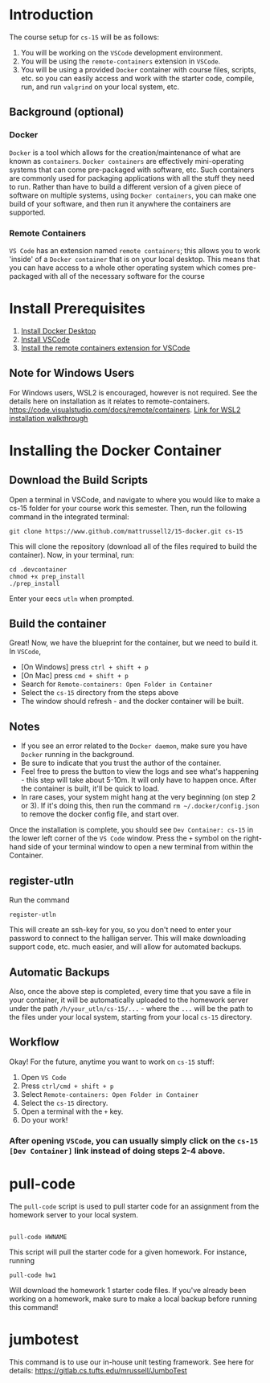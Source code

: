  
# Introduction
The course setup for `cs-15` will be as follows:
1. You will be working on the `VSCode` development environment.
2. You will be using the `remote-containers` extension in `VSCode`. 
3. You will be using a provided `Docker` container with course files, scripts, etc. so you can easily access and work with the starter code, compile, run, and run `valgrind` on your local system, etc. 
   
## Background (optional)
### Docker
`Docker` is a tool which allows for the creation/maintenance
of what are known as `containers`. `Docker containers` are effectively mini-operating systems that can come pre-packaged with software, etc. Such
containers are commonly used for packaging applications with all the stuff they need to run. Rather than have to build a different version of a given piece of software on multiple systems, using `Docker containers`, you can make one build of your software, and then run it anywhere the containers are supported.

### Remote Containers
`VS Code` has an extension named `remote containers`; this allows you to work 'inside' of a `Docker container` that is on your local desktop. This means that you can have access to a whole other operating system which comes pre-packaged with all of the necessary software for the course 


# Install Prerequisites
1. [Install Docker Desktop](https://www.docker.com/products/docker-desktop/)
3. [Install VSCode](https://code.visualstudio.com/)
4. [Install the remote containers extension for VSCode](https://marketplace.visualstudio.com/items?itemName=ms-vscode-remote.remote-containers)

## Note for Windows Users
For Windows users, WSL2 is encouraged, however is not required. See the details here on installation as it relates to remote-containers. https://code.visualstudio.com/docs/remote/containers. [Link for WSL2 installation walkthrough](https://docs.microsoft.com/en-us/windows/wsl/install)

# Installing the Docker Container
## Download the Build Scripts
Open a terminal in VSCode, and navigate to where you would like to make a cs-15 folder for your course work this semester. Then, run the following command in the integrated terminal:

```
git clone https://www.github.com/mattrussell2/15-docker.git cs-15
````

This will clone the repository (download all of the files required to build the container). Now, in your terminal, run:
```
cd .devcontainer
chmod +x prep_install
./prep_install
```
Enter your eecs `utln` when prompted. 

## Build the container
Great! Now, we have the blueprint for the container, but we need to build it. In `VSCode`, 

*  [On Windows] press `ctrl + shift + p` 
*  [On Mac]     press `cmd + shift + p`
*  Search for `Remote-containers: Open Folder in Container`
*  Select the `cs-15` directory from the steps above
*  The window should refresh - and the docker container will be built. 

## Notes
* If you see an error related to the `Docker daemon`, make sure you have `Docker` running in the background. 
* Be sure to indicate that you trust the author of the container. 
* Feel free to press the button to view the logs and see what's happening - this step will take about 5-10m. It will only have to happen once. After the container is built, it'll be quick to load.
* In rare cases, your system might hang at the very beginning (on step 2 or 3). If it's doing this, then run the command `rm ~/.docker/config.json` to remove the docker config file, and start over.      

Once the installation is complete, you should see `Dev Container: cs-15` in the lower left corner of the `VS Code` window. Press the `+` symbol on the right-hand side of your terminal window to open a new terminal from within the Container.

## register-utln
Run the command
```
register-utln
```
This will create an ssh-key for you, so you don't need to enter your password to connect to the halligan server. This will make downloading support code, etc. much easier, and will allow for automated backups.

## Automatic Backups
Also, once the above step is completed, every time that you save a file in your container, it will be automatically uploaded to the homework server under the path `/h/your_utln/cs-15/...` - where the `...` will be the path to the files under your local system, starting from your local `cs-15` directory.

## Workflow
Okay! For the future, anytime you want to work on `cs-15` stuff:
1. Open `VS Code`
2. Press `ctrl/cmd + shift + p` 
3. Select `Remote-containers: Open Folder in Container`
4. Select the `cs-15` directory. 
5. Open a terminal with the `+` key. 
6. Do your work!

### After opening `VSCode`, you can usually simply click on the `cs-15 [Dev Container]` link instead of doing steps 2-4 above. 

# pull-code
The `pull-code` script is used to pull starter code for an assignment from the homework server to your local system. 
## 
```
pull-code HWNAME
```
This script will pull the starter code for a given homework. For instance, running 
```
pull-code hw1
``` 
Will download the homework 1 starter code files. If you've already been working on a homework, make sure to make a local backup before running this command!

# jumbotest
This command is to use our in-house unit testing framework. See here for details: https://gitlab.cs.tufts.edu/mrussell/JumboTest

